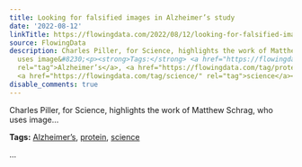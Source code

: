 ```yaml
---
title: Looking for falsified images in Alzheimer’s study
date: '2022-08-12'
linkTitle: https://flowingdata.com/2022/08/12/looking-for-falsified-images-in-alzheimers-study/
source: FlowingData
description: Charles Piller, for Science, highlights the work of Matthew Schrag, who
  uses image&#8230;<p><strong>Tags:</strong> <a href="https://flowingdata.com/tag/alzheimers/"
  rel="tag">Alzheimer’s</a>, <a href="https://flowingdata.com/tag/protein/" rel="tag">protein</a>,
  <a href="https://flowingdata.com/tag/science/" rel="tag">science</a></p> ...
disable_comments: true
---
```

Charles Piller, for Science, highlights the work of Matthew Schrag, who uses image&#8230;<p><strong>Tags:</strong> <a href="https://flowingdata.com/tag/alzheimers/" rel="tag">Alzheimer’s</a>, <a href="https://flowingdata.com/tag/protein/" rel="tag">protein</a>, <a href="https://flowingdata.com/tag/science/" rel="tag">science</a></p> ...